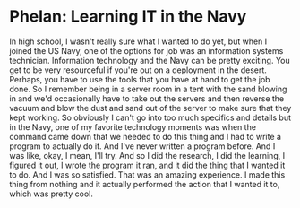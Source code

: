 # Phelan: Learning IT in the Navy

In high school, I wasn't really sure what I wanted to do yet, but when I joined the US Navy, one of the options for job was an information systems technician. Information technology and the Navy can be pretty exciting. You get to be very resourceful if you're out on a deployment in the desert. Perhaps, you have to use the tools that you have at hand to get the job done. So I remember being in a server room in a tent with the sand blowing in and we'd occasionally have to take out the servers and then reverse the vacuum and blow the dust and sand out of the server to make sure that they kept working. So obviously I can't go into too much specifics and details but in the Navy, one of my favorite technology moments was when the command came down that we needed to do this thing and I had to write a program to actually do it. And I've never written a program before. And I was like, okay, I mean, I'll try. And so I did the research, I did the learning, I figured it out, I wrote the program it ran, and it did the thing that I wanted it to do. And I was so satisfied. That was an amazing experience. I made this thing from nothing and it actually performed the action that I wanted it to, which was pretty cool.
